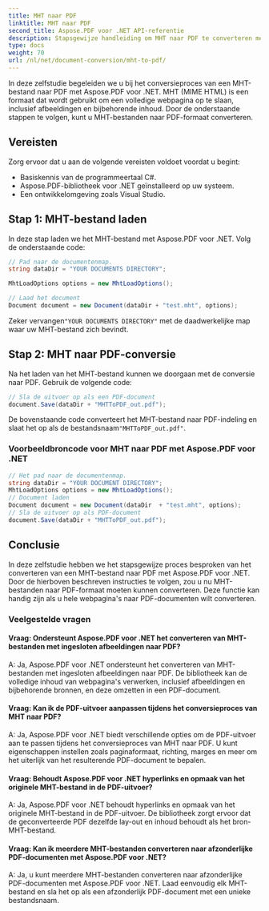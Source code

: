 ```yaml
---
title: MHT naar PDF
linktitle: MHT naar PDF
second_title: Aspose.PDF voor .NET API-referentie
description: Stapsgewijze handleiding om MHT naar PDF te converteren met Aspose.PDF voor .NET.
type: docs
weight: 70
url: /nl/net/document-conversion/mht-to-pdf/
---
```

In deze zelfstudie begeleiden we u bij het conversieproces van een MHT-bestand naar PDF met Aspose.PDF voor .NET. MHT (MIME HTML) is een formaat dat wordt gebruikt om een volledige webpagina op te slaan, inclusief afbeeldingen en bijbehorende inhoud. Door de onderstaande stappen te volgen, kunt u MHT-bestanden naar PDF-formaat converteren.

## Vereisten
Zorg ervoor dat u aan de volgende vereisten voldoet voordat u begint:

- Basiskennis van de programmeertaal C#.
- Aspose.PDF-bibliotheek voor .NET geïnstalleerd op uw systeem.
- Een ontwikkelomgeving zoals Visual Studio.

## Stap 1: MHT-bestand laden
In deze stap laden we het MHT-bestand met Aspose.PDF voor .NET. Volg de onderstaande code:

```csharp
// Pad naar de documentenmap.
string dataDir = "YOUR DOCUMENTS DIRECTORY";

MhtLoadOptions options = new MhtLoadOptions();

// Laad het document
Document document = new Document(dataDir + "test.mht", options);
```

 Zeker vervangen`"YOUR DOCUMENTS DIRECTORY"` met de daadwerkelijke map waar uw MHT-bestand zich bevindt.

## Stap 2: MHT naar PDF-conversie
Na het laden van het MHT-bestand kunnen we doorgaan met de conversie naar PDF. Gebruik de volgende code:

```csharp
// Sla de uitvoer op als een PDF-document
document.Save(dataDir + "MHTToPDF_out.pdf");
```

 De bovenstaande code converteert het MHT-bestand naar PDF-indeling en slaat het op als de bestandsnaam`"MHTToPDF_out.pdf"`.

### Voorbeeldbroncode voor MHT naar PDF met Aspose.PDF voor .NET

```csharp
// Het pad naar de documentenmap.
string dataDir = "YOUR DOCUMENT DIRECTORY";
MhtLoadOptions options = new MhtLoadOptions();
// Document laden
Document document = new Document(dataDir  + "test.mht", options);
// Sla de uitvoer op als PDF-document
document.Save(dataDir + "MHTToPDF_out.pdf");
```

## Conclusie
In deze zelfstudie hebben we het stapsgewijze proces besproken van het converteren van een MHT-bestand naar PDF met Aspose.PDF voor .NET. Door de hierboven beschreven instructies te volgen, zou u nu MHT-bestanden naar PDF-formaat moeten kunnen converteren. Deze functie kan handig zijn als u hele webpagina's naar PDF-documenten wilt converteren.

### Veelgestelde vragen

#### Vraag: Ondersteunt Aspose.PDF voor .NET het converteren van MHT-bestanden met ingesloten afbeeldingen naar PDF?

A: Ja, Aspose.PDF voor .NET ondersteunt het converteren van MHT-bestanden met ingesloten afbeeldingen naar PDF. De bibliotheek kan de volledige inhoud van webpagina's verwerken, inclusief afbeeldingen en bijbehorende bronnen, en deze omzetten in een PDF-document.

#### Vraag: Kan ik de PDF-uitvoer aanpassen tijdens het conversieproces van MHT naar PDF?

A: Ja, Aspose.PDF voor .NET biedt verschillende opties om de PDF-uitvoer aan te passen tijdens het conversieproces van MHT naar PDF. U kunt eigenschappen instellen zoals paginaformaat, richting, marges en meer om het uiterlijk van het resulterende PDF-document te bepalen.

#### Vraag: Behoudt Aspose.PDF voor .NET hyperlinks en opmaak van het originele MHT-bestand in de PDF-uitvoer?

A: Ja, Aspose.PDF voor .NET behoudt hyperlinks en opmaak van het originele MHT-bestand in de PDF-uitvoer. De bibliotheek zorgt ervoor dat de geconverteerde PDF dezelfde lay-out en inhoud behoudt als het bron-MHT-bestand.

#### Vraag: Kan ik meerdere MHT-bestanden converteren naar afzonderlijke PDF-documenten met Aspose.PDF voor .NET?

A: Ja, u kunt meerdere MHT-bestanden converteren naar afzonderlijke PDF-documenten met Aspose.PDF voor .NET. Laad eenvoudig elk MHT-bestand en sla het op als een afzonderlijk PDF-document met een unieke bestandsnaam.